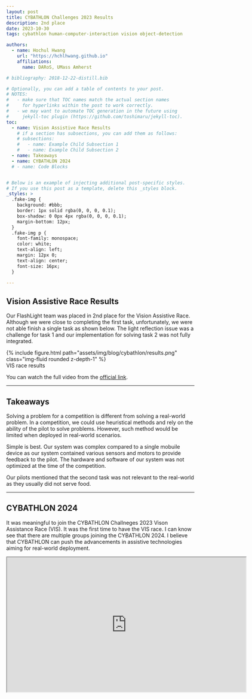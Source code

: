 ```yaml
---
layout: post 
title: CYBATHLON Challenges 2023 Results
description: 2nd place
date: 2023-10-30
tags: cybathlon human-computer-interaction vision object-detection

authors:
  - name: Hochul Hwang
    url: "https://hchlhwang.github.io"
    affiliations:
      name: DARoS, UMass Amherst

# bibliography: 2018-12-22-distill.bib

# Optionally, you can add a table of contents to your post.
# NOTES:
#   - make sure that TOC names match the actual section names
#     for hyperlinks within the post to work correctly.
#   - we may want to automate TOC generation in the future using
#     jekyll-toc plugin (https://github.com/toshimaru/jekyll-toc).
toc:
  - name: Vision Assistive Race Results
    # if a section has subsections, you can add them as follows:
    # subsections:
    #   - name: Example Child Subsection 1
    #   - name: Example Child Subsection 2
  - name: Takeaways
  - name: CYBATHLON 2024
  # - name: Code Blocks


# Below is an example of injecting additional post-specific styles.
# If you use this post as a template, delete this _styles block.
_styles: >
  .fake-img {
    background: #bbb;
    border: 1px solid rgba(0, 0, 0, 0.1);
    box-shadow: 0 0px 4px rgba(0, 0, 0, 0.1);
    margin-bottom: 12px;
  }
  .fake-img p {
    font-family: monospace;
    color: white;
    text-align: left;
    margin: 12px 0;
    text-align: center;
    font-size: 16px;
  }

---
```



## Vision Assistive Race Results

Our FlashLight team was placed in 2nd place for the Vision Assistive Race. Although we were close to completing the first task, unfortunately, we were not able finish a single task as shown below. The light reflection issue was a challenge for task 1 and our implementation for solving task 2 was not fully integrated. 


<div class="row mt-3">
    <div class="col-sm mt-3 mt-md-0">
        {% include figure.html path="assets/img/blog/cybathlon/results.png" class="img-fluid rounded z-depth-1" %}
    </div>
</div>
<div class="caption">
    VIS race results
</div>

<!-- 
<iframe width="640" height="360"
src="https://www.youtube.com/embed/KEk4oRqi5-A">
</iframe> -->

You can watch the full video from the [official link](https://cybathlon.ethz.ch/en/events/challenges/Challenges-2023).

*** 

## Takeaways

Solving a problem for a competition is different from solving a real-world problem. In a competition, we could use heuristical methods and rely on the ability of the pilot to solve problems. However, such method would be limited when deployed in real-world scenarios. 

Simple is best. Our system was complex compared to a single mobuile device as our system contained various sensors and motors to provide feedback to the pilot. The hardware and software of our system was not optimized at the time of the competition. 

Our pilots mentioned that the second task was not relevant to the real-world as they usually did not serve food. 

*** 

## CYBATHLON 2024

It was meaningful to join the CYBATHLON Challneges 2023 Vison Assistance Race (VIS). It was the first time to have the VIS race. I can know see that there are multiple groups joining the CYBATHLON 2024. I believe that CYBATHLON can push the advancements in assistive technologies aiming for real-world deployment. 


<iframe width="640" height="360"
src="https://www.youtube.com/embed/WwXPCI1apZk">
</iframe>


<!-- *** -->
